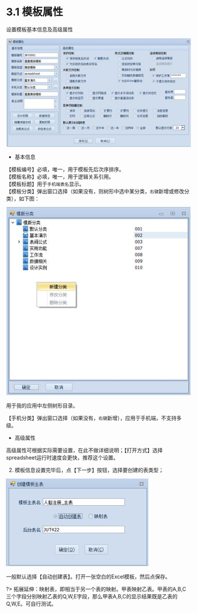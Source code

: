 # 3.1 模板属性
设置模板基本信息及高级属性
	 
![](../img/5.1-2.jpg)

* 基本信息

【模板编号】必填，唯一，用于模板先后次序排序。  
【模板名称】必填，唯一，用于逻辑关系引用。  
【模板标题】用于`手机端表名`显示。  
【模板分类】弹出窗口选择（如果没有，则树形中选中某分类，`右键`新增或修改分类），如下图：
 
![](../img/5.1-3.jpg)

用于我的应用中左侧树形目录。

【手机分类】弹出窗口选择（如果没有，`右键`新增），应用于手机端，不支持多级。

* 高级属性

高级属性可根据实际需要设置，在此不做详细说明；【打开方式】选择spreadsheet运行时速度会更快，推荐这个设置。

2)	模板信息设置完毕后，点【下一步】按钮，选择要创建的表类型；

![](../img/5.1-5.jpg)
 
一般默认选择【自动创建表】。打开一张空白的Excel模板，然后点保存。

?> 拓展延伸：映射表，即相当于另一个表的映射。甲表映射乙表。甲表的A,B,C三个字段分别映射乙表的Q,W,E字段，那么甲表A,B,C的显示结果既是乙表的Q,W,E。可自行测试。


